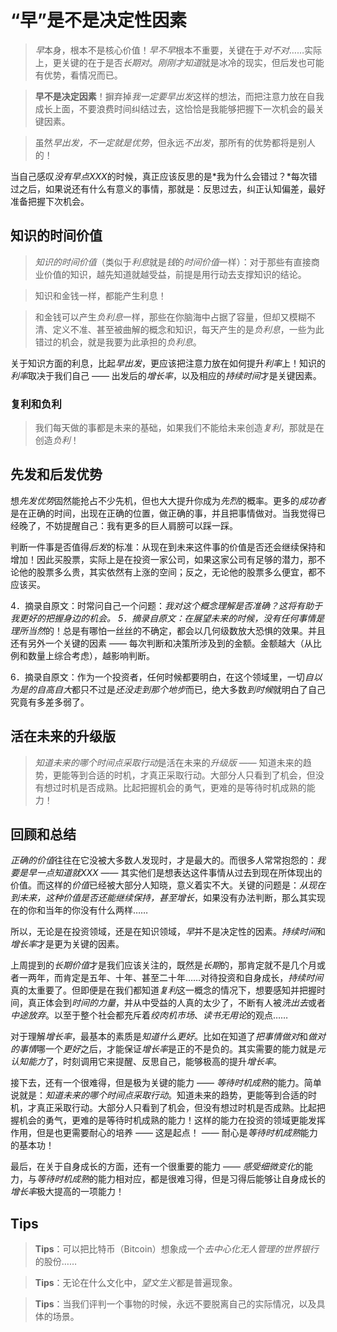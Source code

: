 # “早”是不是决定性因素
> *早*本身，根本不是核心价值！*早不早*根本不重要，关键在于*对不对*……实际上，更关键的在于是否*长期对*。*刚刚才知道*就是冰冷的现实，但后发也可能有优势，看情况而已。

> **早不是决定因素**！摒弃掉*我一定要早出发*这样的想法，而把注意力放在自我成长上面，不要浪费时间纠结过去，这恰恰是我能够把握下一次机会的最关键因素。 

> 虽然*早出发，不一定就是优势*，但永远*不出发*，那所有的优势都将是别人的！

当自己感叹*没有早点XXX*的时候，真正应该反思的是*我为什么会错过？*每次错过之后，如果说还有什么有意义的事情，那就是：反思过去，纠正认知偏差，最好准备把握下次机会。

## 知识的时间价值
> *知识的时间价值*（类似于*利息*就是*钱*的*时间价值*一样）：对于那些有直接商业价值的知识，越先知道就越受益，前提是用行动去支撑知识的结论。

> 知识和金钱一样，都能产生利息！

> 和金钱可以产生*负利息*一样，那些在你脑海中占据了容量，但却又模糊不清、定义不准、甚至被曲解的概念和知识，每天产生的是*负利息*，一些为此错过的机会，就是我要为此承担的*负利息*。

关于知识方面的利息，比起*早出发*，更应该把注意力放在如何提升*利率*上！知识的*利率*取决于我们自己 —— 出发后的*增长率*，以及相应的*持续时间*才是关键因素。

### 复利和负利
> 我们每天做的事都是未来的基础，如果我们不能给未来创造*复利*，那就是在创造*负利*！

## 先发和后发优势
想*先发优势*固然能抢占不少先机，但也大大提升你成为*先烈*的概率。更多的*成功者*是在正确的时间，出现在正确的位置，做正确的事，并且把事情做对。当我觉得已经晚了，不妨提醒自己：我有更多的巨人肩膀可以踩一踩。

判断一件事是否值得*后发*的标准：从现在到未来这件事的价值是否还会继续保持和增加！因此买股票，实际上是在投资一家公司，如果这家公司有足够的潜力，那不论他的股票多么贵，其实依然有上涨的空间；反之，无论他的股票多么便宜，都不应该买。


4．摘录自原文：时常问自己一个问题：*我对这个概念理解是否准确？*这将有助于我更好的把握身边的机会。
5．摘录自原文：在展望未来的时候，没有任何事情是*理所当然*的！总是有哪怕一丝丝的不确定，都会以几何级数放大恐惧的效果。并且还有另外一个关键的因素 —— 每次判断和决策所涉及到的金额。金额越大（从比例和数量上综合考虑），越影响判断。

6．摘录自原文：作为一个投资者，任何时候都要明白，在这个领域里，一切*自以为是的自高自大*都只不过是*还没走到那个地步*而已，绝大多数*到时候*就明白了自己究竟有多差多弱了。

## 活在未来的升级版
> *知道未来的哪个时间点采取行动*是活在未来的*升级版* —— 知道未来的趋势，更能等到合适的时机，才真正采取行动。大部分人只看到了机会，但没有想过时机是否成熟。比起把握机会的勇气，更难的是等待时机成熟的能力！

## 回顾和总结
*正确的价值*往往在它没被大多数人发现时，才是最大的。而很多人常常抱怨的：*我要是早一点知道就XXX* —— 其实他们是想表达这件事情从过去到现在所体现出的价值。而这样的*价值*已经被大部分人知晓，意义着实不大。关键的问题是：*从现在到未来，这种价值是否还能继续保持，甚至增长*，如果没有办法判断，那么其实现在的你和当年的你没有什么两样……

所以，无论是在投资领域，还是在知识领域，*早*并不是决定性的因素。*持续时间*和*增长率*才是更为关键的因素。

上周提到的*长期价值*才是我们应该关注的，既然是*长期*的，那肯定就不是几个月或者一两年，而肯定是五年、十年、甚至二十年……对待投资和自身成长，*持续时间*真的太重要了。但即便是在我们都知道*复利*这一概念的情况下，想要感知并把握时间，真正体会到*时间的力量*，并从中受益的人真的太少了，不断有人被*洗出去*或者*中途放弃*。以至于整个社会都充斥着*绞肉机市场*、*读书无用论*的观点……

对于理解*增长率*，最基本的素质是*知道什么更好*。比如在知道了*把事情做对*和*做对的事情*哪一个*更好*之后，才能保证*增长率*是正的不是负的。其实需要的能力就是*元认知能力*了，时刻调用它来提醒、反思自己，能够极高的提升*增长率*。

接下去，还有一个很难得，但是极为关键的能力 —— *等待时机成熟*的能力。简单说就是：*知道未来的哪个时间点采取行动*。知道未来的趋势，更能等到合适的时机，才真正采取行动。大部分人只看到了机会，但没有想过时机是否成熟。比起把握机会的勇气，更难的是等待时机成熟的能力！这样的能力在投资的领域更能发挥作用，但是也更需要耐心的培养 —— 这是起点！ —— 耐心是*等待时机成熟*能力的基本功！

最后，在关于自身成长的方面，还有一个很重要的能力 —— *感受细微变化*的能力，与*等待时机成熟*的能力相对应，都是很难习得，但是习得后能够让自身成长的*增长率*极大提高的一项能力！

## Tips
> **Tips**：可以把比特币（Bitcoin）想象成一个*去中心化无人管理的世界银行*的股份……

> **Tips**：无论在什么文化中，*望文生义*都是普遍现象。

> **Tips**：当我们评判一个事物的时候，永远不要脱离自己的实际情况，以及具体的场景。